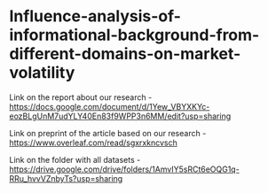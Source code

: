 # Influence-analysis-of-informational-background-from-different-domains-on-market-volatility
Link on the report about our research - https://docs.google.com/document/d/1Yew_VBYXKYc-eozBLgUnM7udYLY40En83f9WPP3n6MM/edit?usp=sharing

Link on preprint of the article based on our research - https://www.overleaf.com/read/sgxrxkncvsch

Link on the folder with all datasets - https://drive.google.com/drive/folders/1AmvIY5sRCt6eOQG1q-RRu_hvvVZnbyTs?usp=sharing
